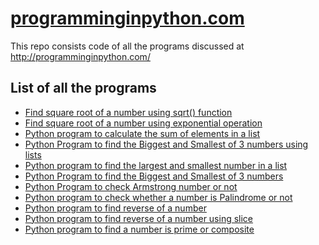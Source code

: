 # <a href="http://Programminginpython.com/">programminginpython.com</a>
This repo consists code of all the programs discussed at http://programminginpython.com/

## List of all the programs
<ul><li><a href="http://programminginpython.com/find-square-root-using-sqrt/">Find square root of a number using sqrt() function</a></li><li><a href="http://programminginpython.com/find-square-root-number-exponential-operation/">Find square root of a number using exponential operation</a></li><li><a href="http://programminginpython.com/python-program-calculate-sum-elements-list/">Python program to calculate the sum of elements in a list</a></li><li><a href="http://programminginpython.com/python-biggest-smallest-3-numbers-lists/">Python Program to find the Biggest and Smallest of 3 numbers using lists</a></li><li><a href="http://programminginpython.com/python-program-largest-smallest-number-list/">Python program to find the largest and smallest number in a list</a></li><li><a href="http://programminginpython.com/biggest-smallest-3-numbers/">Python Program to find the Biggest and Smallest of 3 numbers</a></li><li><a href="http://programminginpython.com/python-check-armstrong-number/">Python Program to check Armstrong number or not</a></li><li><a href="http://programminginpython.com/python-program-check-palindrome/">Python program to check whether a number is Palindrome or not</a></li><li><a href="http://programminginpython.com/python-program-to-find-reverse-of-a-number/">Python program to find reverse of a number</a></li><li><a href="http://programminginpython.com/find-reverse-number-slice/">Python program to find reverse of a number using slice</a></li><li><a href="http://programminginpython.com/python-program-find-number-prime-composite/">Python program to find a number is prime or composite</a></li></ul>
